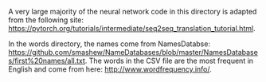 A very large majority of the neural network code in this directory is adapted from the following site: https://pytorch.org/tutorials/intermediate/seq2seq_translation_tutorial.html.

In the words directory, the names come from NamesDatabse: https://github.com/smashew/NameDatabases/blob/master/NamesDatabases/first%20names/all.txt. The words in the CSV file are the most frequent in English and come from here: http://www.wordfrequency.info/.